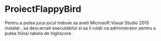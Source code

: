 # ProiectFlappyBird

Pentru a putea juca jocul trebuie sa aveti Microsoft Visual Studio 2015 instalat , sa descarcati executabilul si sa il rulati ca administrator pentru a putea folosi tabela de highscore .

